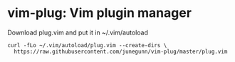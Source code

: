 # vim-plug: Vim plugin manager

Download plug.vim and put it in ~/.vim/autoload

    curl -fLo ~/.vim/autoload/plug.vim --create-dirs \
      https://raw.githubusercontent.com/junegunn/vim-plug/master/plug.vim


